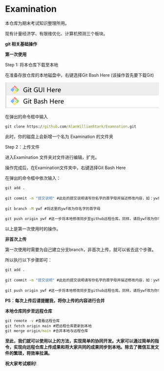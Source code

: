 # Examination

本仓库为期末考试知识整理所用。

现有计量经济学、有限维优化、计算机预测三个板块。



**git 相关基础操作**

**第一次使用**

Step 1: 将本仓库下载至本地

在准备存放仓库的本地磁盘中，右键选择Git Bash Here (该操作首先要下载Git)

![image-20220110172046593](README.assets/image-20220110172046593.png)

在弹出的命令框中输入

```cmd
git clone https://github.com/AlanWilliamStark/Examnation.git
```

此时，你的磁盘上会新增一个名为 Examination 的文件夹

Step 2：上传文件

进入Examination 文件夹对文件进行编辑，扩充。

操作完成后，在Examination文件夹中，右键选择Git Bash Here

在弹出的命令框中依次输入：

```cmd
git add .

git commit -m "提交说明" #此处的提交说明请写你名字的首字母并描述修改内容，如：ywf，新增第3题。

git branch -M ywf #将这里的ywf改为你名字的首字母

git push origin ywf #这一步将本地修改同步至github远程仓库。同样，请将ywf改为你名字的首字母
```

以上是第一次使用时的操作。

**非首次上传**

第一次使用时需要为自己建立分支branch，非首次上传，就可以省去这个步骤。

所以执行以下步骤即可：

```cmd
git add .

git commit -m "提交说明" #此处的提交说明请写你名字的首字母并描述修改内容，如：ywf，新增第3题。

git push origin ywf #这一步将本地修改同步至github远程仓库。同样，请将ywf改为你名字的首字母
```

**PS：每次上传后请提醒我，将你上传的内容进行合并**

**本地仓库同步至远程仓库**

```cmd
git remote -v #查看远程仓库
git fetch origin main #把远程仓库更新到本地
git merge origin/main #合并本地与远程仓库
```

**至此，我们就可以使用以上的方法，实现简单的协同开发。大家可以通过简单的指令，实现向远程仓库上传成果和将大家共同的成果同步到本地。除去了微信互发文件的繁琐，将效率拉满。**



**祝大家考试顺利!**

